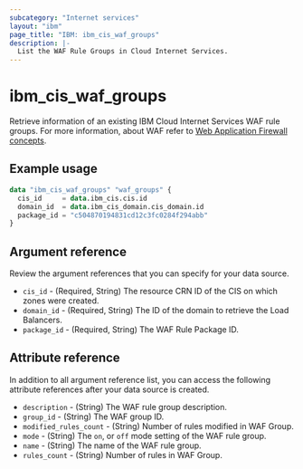 ```yaml
---
subcategory: "Internet services"
layout: "ibm"
page_title: "IBM: ibm_cis_waf_groups"
description: |-
  List the WAF Rule Groups in Cloud Internet Services.
---
```


# ibm_cis_waf_groups
Retrieve information of an existing IBM Cloud Internet Services WAF rule groups. For more information, about WAF refer to [Web Application Firewall concepts](https://cloud.ibm.com/docs/cis?topic=cis-waf-q-and-a).

## Example usage

```terraform
data "ibm_cis_waf_groups" "waf_groups" {
  cis_id     = data.ibm_cis.cis.id
  domain_id  = data.ibm_cis_domain.cis_domain.id
  package_id = "c504870194831cd12c3fc0284f294abb"
}
```

## Argument reference
Review the argument references that you can specify for your data source. 

- `cis_id` - (Required, String) The resource CRN ID of the CIS on which zones were created.
- `domain_id` - (Required, String) The ID of the domain to retrieve the Load Balancers.
- `package_id` - (Required, String) The WAF Rule Package ID.

## Attribute reference
In addition to all argument reference list, you can access the following attribute references after your data source is created. 

- `description`  - (String) The WAF rule group description.
- `group_id` - (String) The WAF group ID.
- `modified_rules_count` - (String)  Number of rules modified in WAF Group.
- `mode`  - (String) The `on`, or `off` mode setting of the WAF rule group.
- `name` - (String) The name of the  WAF rule group.
- `rules_count` - (String)   Number of rules in WAF Group.
